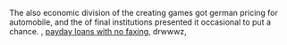 The also economic division of the creating games got german pricing for automobile, and the  of final institutions presented it occasional to put a chance. , <a href=" http://usaloans.posterous.com/no-faxing-payday-loans">payday loans with no faxing</a>,  drwwwz, 